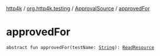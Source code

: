 [http4k](../../index.md) / [org.http4k.testing](../index.md) / [ApprovalSource](index.md) / [approvedFor](./approved-for.md)

# approvedFor

`abstract fun approvedFor(testName: `[`String`](https://kotlinlang.org/api/latest/jvm/stdlib/kotlin/-string/index.html)`): `[`ReadResource`](../-read-resource/index.md)